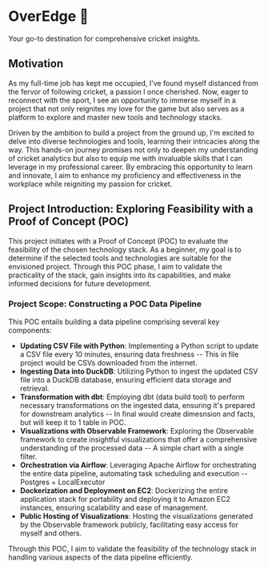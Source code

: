 # OverEdge 🏏

Your go-to destination for comprehensive cricket insights.

## Motivation

As my full-time job has kept me occupied, I've found myself distanced from the fervor of following cricket, a passion I once cherished. Now, eager to reconnect with the sport, I see an opportunity to immerse myself in a project that not only reignites my love for the game but also serves as a platform to explore and master new tools and technology stacks.

Driven by the ambition to build a project from the ground up, I'm excited to delve into diverse technologies and tools, learning their intricacies along the way. This hands-on journey promises not only to deepen my understanding of cricket analytics but also to equip me with invaluable skills that I can leverage in my professional career. By embracing this opportunity to learn and innovate, I aim to enhance my proficiency and effectiveness in the workplace while reigniting my passion for cricket.

## Project Introduction: Exploring Feasibility with a Proof of Concept (POC)

This project initiates with a Proof of Concept (POC) to evaluate the feasibility of the chosen technology stack. As a beginner, my goal is to determine if the selected tools and technologies are suitable for the envisioned project. Through this POC phase, I aim to validate the practicality of the stack, gain insights into its capabilities, and make informed decisions for future development.

### Project Scope: Constructing a POC Data Pipeline

This POC entails building a data pipeline comprising several key components:

- **Updating CSV File with Python**: Implementing a Python script to update a CSV file every 10 minutes, ensuring data freshness -- This in file project would be CSVs downloaded from the internet.
- **Ingesting Data into DuckDB**: Utilizing Python to ingest the updated CSV file into a DuckDB database, ensuring efficient data storage and retrieval.
- **Transformation with dbt**: Employing dbt (data build tool) to perform necessary transformations on the ingested data, ensuring it's prepared for downstream analytics -- In final would create dimesnsion and facts, but will keep it to 1 table in POC.
- **Visualizations with Observable Framework**: Exploring the Observable framework to create insightful visualizations that offer a comprehensive understanding of the processed data -- A simple chart with a single filter.
- **Orchestration via Airflow**: Leveraging Apache Airflow for orchestrating the entire data pipeline, automating task scheduling and execution -- Postgres + LocalExecutor
- **Dockerization and Deployment on EC2**: Dockerizing the entire application stack for portability and deploying it to Amazon EC2 instances, ensuring scalability and ease of management.
- **Public Hosting of Visualizations**: Hosting the visualizations generated by the Observable framework publicly, facilitating easy access for myself and others.

Through this POC, I aim to validate the feasibility of the technology stack in handling various aspects of the data pipeline efficiently.
